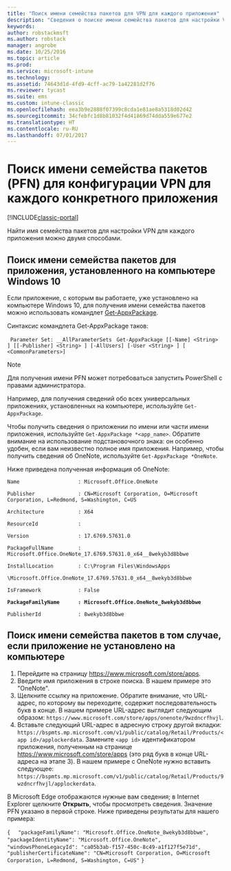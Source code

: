```yaml
---
title: "Поиск имени семейства пакетов для VPN для каждого приложения"
description: "Сведения о поиске имени семейства пакетов для настройки VPN для каждого приложения."
keywords: 
author: robstackmsft
ms.author: robstack
manager: angrobe
ms.date: 10/25/2016
ms.topic: article
ms.prod: 
ms.service: microsoft-intune
ms.technology: 
ms.assetid: 74643d1d-4fd9-4cff-ac79-1a42281d2f76
ms.reviewer: tycast
ms.suite: ems
ms.custom: intune-classic
ms.openlocfilehash: eea3b9e2888f07399c8cda1e81ae8a5318d02d42
ms.sourcegitcommit: 34cfebfc1d8b81032f4d41869d74dda559e677e2
ms.translationtype: HT
ms.contentlocale: ru-RU
ms.lasthandoff: 07/01/2017
---
```

# <a name="find-a-package-family-name-pfn-for-per-app-vpn-configuration"></a>Поиск имени семейства пакетов (PFN) для конфигурации VPN для каждого конкретного приложения

[!INCLUDE[classic-portal](../includes/classic-portal.md)]

Найти имя семейства пакетов для настройки VPN для каждого приложения можно двумя способами.

## <a name="find-a-pfn-for-an-app-thats-installed-on-a-windows-10-computer"></a>Поиск имени семейства пакетов для приложения, установленного на компьютере Windows 10

Если приложение, с которым вы работаете, уже установлено на компьютере Windows 10, для получения имени семейства пакетов можно использовать командлет [Get-AppxPackage](https://technet.microsoft.com/library/hh856044.aspx).

Синтаксис командлета Get-AppxPackage таков:

` Parameter Set: __AllParameterSets`
` Get-AppxPackage [[-Name] <String> ] [[-Publisher] <String> ] [-AllUsers] [-User <String> ] [ <CommonParameters>]`

> [!NOTE]
Для получения имени PFN может потребоваться запустить PowerShell с правами администратора.

Например, для получения сведений обо всех универсальных приложениях, установленных на компьютере, используйте `Get-AppxPackage`.

Чтобы получить сведения о приложении по имени или части имени приложения, используйте `Get-AppxPackage *<app_name>`. Обратите внимание на использование подстановочного знака: он особенно удобен, если вам неизвестно полное имя приложения. Например, чтобы получить сведения об OneNote, используйте `Get-AppxPackage *OneNote`.


Ниже приведена полученная информация об OneNote:

`Name                   : Microsoft.Office.OneNote`

`Publisher              : CN=Microsoft Corporation, O=Microsoft Corporation, L=Redmond, S=Washington, C=US`

`Architecture           : X64`

`ResourceId             :`

`Version                : 17.6769.57631.0`

`PackageFullName        : Microsoft.Office.OneNote_17.6769.57631.0_x64__8wekyb3d8bbwe`

`InstallLocation        : C:\Program Files\WindowsApps`

`\Microsoft.Office.OneNote_17.6769.57631.0_x64__8wekyb3d8bbwe`

`IsFramework            : False`

**`PackageFamilyName      : Microsoft.Office.OneNote_8wekyb3d8bbwe`**

`PublisherId            : 8wekyb3d8bbwe`



## <a name="find-a-pfn-if-the-app-is-not-installed-on-a-computer"></a>Поиск имени семейства пакетов в том случае, если приложение не установлено на компьютере

1.  Перейдите на страницу https://www.microsoft.com/store/apps.
2.  Введите имя приложения в строке поиска. В нашем примере это "OneNote".
3.  Щелкните ссылку на приложение. Обратите внимание, что URL-адрес, по которому вы переходите, содержит последовательность букв в конце. В нашем примере URL-адрес выглядит следующим образом: `https://www.microsoft.com/store/apps/onenote/9wzdncrfhvjl`.
4.  Вставьте следующий URL-адрес в адресную строку другой вкладки: `https://bspmts.mp.microsoft.com/v1/public/catalog/Retail/Products/<app id>/applockerdata`. Замените `<app id>` идентификатором приложения, полученным на странице https://www.microsoft.com/store/apps (это ряд букв в конце URL-адреса на этапе 3). В нашем примере с OneNote нужно вставить следующее: `https://bspmts.mp.microsoft.com/v1/public/catalog/Retail/Products/9wzdncrfhvjl/applockerdata`.

В Microsoft Edge отображаются нужные вам сведения; в Internet Explorer щелкните **Открыть**, чтобы просмотреть сведения. Значение PFN указано в первой строке. Ниже приведены результаты для нашего примера:


`{`
`  "packageFamilyName": "Microsoft.Office.OneNote_8wekyb3d8bbwe",`
`  "packageIdentityName": "Microsoft.Office.OneNote",`
`  "windowsPhoneLegacyId": "ca05b3ab-f157-450c-8c49-a1f127f5e71d",`
`  "publisherCertificateName": "CN=Microsoft Corporation, O=Microsoft Corporation, L=Redmond, S=Washington, C=US"`
`}`
